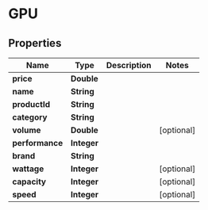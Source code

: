 

# GPU

## Properties

Name | Type | Description | Notes
------------ | ------------- | ------------- | -------------
**price** | **Double** |  | 
**name** | **String** |  | 
**productId** | **String** |  | 
**category** | **String** |  | 
**volume** | **Double** |  |  [optional]
**performance** | **Integer** |  | 
**brand** | **String** |  | 
**wattage** | **Integer** |  |  [optional]
**capacity** | **Integer** |  |  [optional]
**speed** | **Integer** |  |  [optional]



